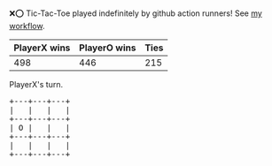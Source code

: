 :x::o: Tic-Tac-Toe played indefinitely by github action runners! See [my workflow](.github/workflows/play.yaml).

|PlayerX wins|PlayerO wins|Ties|
|-|-|-|
|498|446|215|

PlayerX's turn.

<pre>
+---+---+---+
|   |   |   |
+---+---+---+
| O |   |   |
+---+---+---+
|   |   |   |
+---+---+---+
</pre>